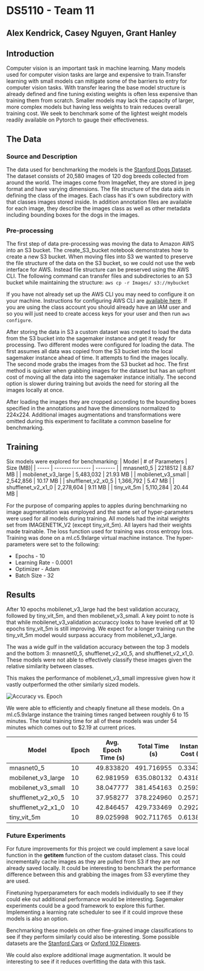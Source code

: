 # DS5110 - Team 11

## Alex Kendrick, Casey Nguyen, Grant Hanley

## Introduction
Computer vision is an important task in machine learning. Many models used for computer vision tasks are large and expensive to train.Transfer learning with small models can mitigate some of the barriers to entry for computer vision tasks. With transfer learing the base model structure is already defined and fine tuning existing weights is often less expensive than training them from scratch. Smaller models may lack the capacity of larger, more complex models but having less weights to train reduces overall training cost. We seek to benchmark some of the lightest weight models readily available on Pytorch to gauge their effectiveness.

## The Data
### Source and Description
The data used for benchmarking the models is the [Stanford Dogs Dataset](http://vision.stanford.edu/aditya86/ImageNetDogs/). The dataset consists of 20,580 images of 120 dog breeds collected from around the world. The images come from ImageNet, they are stored in jpeg format and have varying dimensions. The file structure of the data aids in defining the class of the images. Each class has it's own subdirectory with that classes images stored inside. In addition annotation files are available for each image, they describe the images class as well as other metadata including bounding boxes for the dogs in the images.

### Pre-processing
The first step of data pre-processing was moving the data to Amazon AWS into an S3 bucket. The create_S3_bucket notebook demonstrates how to create a new S3 bucket. When moving files into S3 we wanted to preserve the file structure of the data on the S3 bucket, so we could not use the web interface for AWS. Instead file structure can be preserved using the AWS CLI. The following command can transfer files and subdirectories to an S3 bucket while maintaining the structure:
`aws cp -r Images/ s3://mybucket`

If you have not already set up the AWS CLI you may need to configure it on your machine. Instructions for configuring AWS CLI are [available here](https://docs.aws.amazon.com/cli/latest/userguide/cli-authentication-user.html#cli-authentication-user-get). If you are using the class account you should already have an IAM user and so you will just need to create access keys for your user and then run `aws configure`.

After storing the data in S3 a custom dataset was created to load the data from the S3 bucket into the sagemaker instance and get it ready for processing. Two different modes were configured for loading the data. The first assumes all data was copied from the S3 bucket into the local sagemaker instance ahead of time. It attempts to find the images locally. The second mode grabs the images from the S3 bucket ad hoc. The first method is quicker when grabbing images for the dataset but has an upfront cost of moving all the data into the sagemaker instance initially. The second option is slower during training but avoids the need for storing all the images locally at once.

After loading the images they are cropped according to the bounding boxes specified in the annotations and have the dimensions normalized to 224x224. Additional images augmentations and transformations were omitted during this experiment to facilitate a common baseline for benchmarking.

## Training
Six models were explored for benchmarking:
| Model | # of Parameters | Size (MB)|
| ----- | --------------- | -------- |
| mnasnet0_5 | 2218512 | 8.87 MB |
| mobilenet_v3_large | 5,483,032 | 21.93 MB |
| mobilenet_v3_small | 2,542,856 | 10.17 MB |
| shufflenet_v2_x0_5 | 1,366,792 | 5.47 MB |
| shufflenet_v2_x1_0 | 2,278,604 | 9.11 MB |
| tiny_vit_5m | 5,110,284 | 20.44 MB |


For the purpose of comparing apples to apples during benchmarking no image augmentation was employed and the same set of hyper-parameters were used for all models during training. All models had the inital weights set from IMAGENET1K_V2 (except tiny_vit_5m). All layers had their weights made trainable. The loss function used for training was cross entropy loss. Training was done on a ml.c5.9xlarge virtual machine instance. The hyper-parameters were set to the following:
* Epochs - 10
* Learning Rate - 0.0001
* Optimizer - Adam
* Batch Size - 32

## Results

After 10 epochs mobilenet_v3_large had the best validation accuracy,  followed by tiny_vit_5m, and then mobilenet_v3_small. A key point to note is that while mobilenet_v3_validation accuraccy looks to have leveled off at 10 epochs tiny_vit_5m is still improving. We expect for a longer training run the tiny_vit_5m model would surpass accuracy from mobilenet_v3_large.

The was a wide gulf in the validation accuracy between the top 3 models and the bottom 3: mnasnet0_5, shufflenet_v2_x0_5, and shufflenet_v2_x1_0. These models were not able to effectively classify these images given the relative similarity between classes.

This makes the performance of mobilenet_v3_small impressive given how it vastly outperformed the other similarly sized models.

![Accuracy vs. Epoch](figures/accuracy_vs_epoch.png)

We were able to efficiently and cheaply finetune all these models. On a ml.c5.9xlarge instance the training times ranged between roughly 6 to 15 minutes. The total training time for all of these models was under 54 minutes which comes out to $2.19 at current prices.

| Model | Epoch | Avg. Epoch Time (s) | Total Time (s) | Instance Cost ($) |
| ----- | ----- | --------------- | ---------- | ----------------------- |
| mnasnet0_5 | 10 | 49.833820 | 491.716955 | 0.334368 |
| mobilenet_v3_large | 10 | 62.981959 | 635.080132 | 0.431854 |
| mobilenet_v3_small | 10 | 38.047777 | 381.454163 | 0.259389 |
| shufflenet_v2_x0_5 | 10 | 37.958277 | 378.224960 | 0.257193 |
| shufflenet_v2_x1_0 | 10 | 42.846457 | 429.733469 | 0.292219 |
| tiny_vit_5m | 10 | 89.025998 | 902.711765 | 0.613844 |


### Future Experiments

For future improvements for this project we could implement a save local function in the __getitem__ function of the custom dataset class. This could incrementally cache images as they are pulled from S3 if they are not already saved locally. It could be interesting to benchmark the performance difference between this and grabbing the images from S3 everytime they are used.

Finetuning hyperparameters for each models individually to see if they could eke out additional performance would be interesting. Sagemaker experiments could be a good framework to explore this further. Implementing a learning rate scheduler to see if it could improve these models is also an option.

Benchmarking these models on other fine-grained image classifications to see if they perform similarly could also be interesting. Some possible datasets are the [Stanford Cars](https://www.kaggle.com/datasets/jutrera/stanford-car-dataset-by-classes-folder) or [Oxford 102 Flowers](https://www.robots.ox.ac.uk/~vgg/data/flowers/102/).

We could also explore additional image augmentation. It would be interesting to see if it reduces overfitting the data with this task.